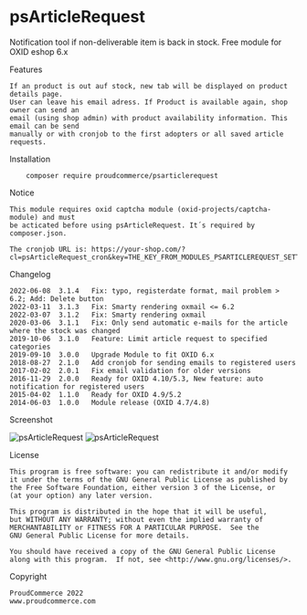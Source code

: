 psArticleRequest
=========

Notification tool if non-deliverable item is back in stock.
Free module for OXID eshop 6.x

Features

	If an product is out auf stock, new tab will be displayed on product details page.
	User can leave his email adress. If Product is available again, shop owner can send an
	email (using shop admin) with product availability information. This email can be send
	manually or with cronjob to the first adopters or all saved article requests.

Installation

```
	composer require proudcommerce/psarticlerequest
```

Notice

	This module requires oxid captcha module (oxid-projects/captcha-module) and must
	be acticated before using psArticleRequest. It´s required by composer.json.
	
	The cronjob URL is: https://your-shop.com/?cl=psArticleRequest_cron&key=THE_KEY_FROM_MODULES_PSARTICLEREQUEST_SETTINGS
	
	
Changelog
	
    2022-06-08	3.1.4   Fix: typo, registerdate format, mail problem > 6.2; Add: Delete button
	2022-03-11	3.1.3	Fix: Smarty rendering oxmail <= 6.2
    2022-03-07	3.1.2	Fix: Smarty rendering oxmail
	2020-03-06	3.1.1	Fix: Only send automatic e-mails for the article where the stock was changed
	2019-10-06	3.1.0	Feature: Limit article request to specified categories
    2019-09-10	3.0.0	Upgrade Module to fit OXID 6.x
	2018-08-27	2.1.0	Add cronjob for sending emails to registered users
	2017-02-02	2.0.1	Fix email validation for older versions
	2016-11-29	2.0.0	Ready for OXID 4.10/5.3, New feature: auto notification for registered users
	2015-04-02	1.1.0	Ready for OXID 4.9/5.2
	2014-06-03	1.0.0	Module release (OXID 4.7/4.8)

Screenshot

![psArticleRequest](https://raw.github.com/proudcommerce/psArticleRequest/master/psArticleRequest_screenshot.png)
![psArticleRequest](https://raw.github.com/proudcommerce/psArticleRequest/master/psArticleRequest_screenshot_admin.png)


License

    This program is free software: you can redistribute it and/or modify
    it under the terms of the GNU General Public License as published by
    the Free Software Foundation, either version 3 of the License, or
    (at your option) any later version.

    This program is distributed in the hope that it will be useful,
    but WITHOUT ANY WARRANTY; without even the implied warranty of
    MERCHANTABILITY or FITNESS FOR A PARTICULAR PURPOSE.  See the
    GNU General Public License for more details.

    You should have received a copy of the GNU General Public License
    along with this program.  If not, see <http://www.gnu.org/licenses/>.
    

Copyright

	ProudCommerce 2022
	www.proudcommerce.com
